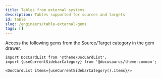 ```yaml
---
title: Tables from external systems
description: Tables supported for sources and targets
id: table
slug: /engineers/table-external-gems
tags: []
---
```


Access the following gems from the Source/Target category in the gem drawer.

```mdx-code-block
import DocCardList from '@theme/DocCardList';
import {useCurrentSidebarCategory} from '@docusaurus/theme-common';

<DocCardList items={useCurrentSidebarCategory().items}/>
```
